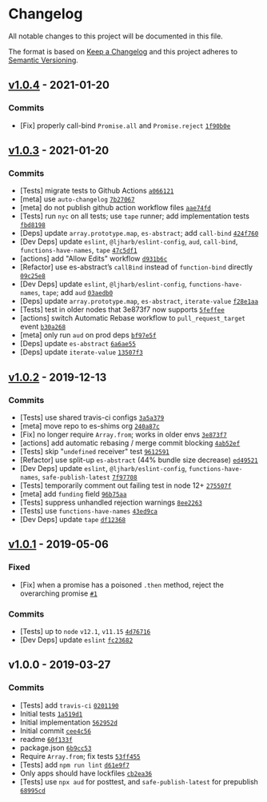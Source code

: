 # Changelog

All notable changes to this project will be documented in this file.

The format is based on [Keep a Changelog](https://keepachangelog.com/en/1.0.0/)
and this project adheres to [Semantic Versioning](https://semver.org/spec/v2.0.0.html).

## [v1.0.4](https://github.com/es-shims/Promise.allSettled/compare/v1.0.3...v1.0.4) - 2021-01-20

### Commits

- [Fix] properly call-bind `Promise.all` and `Promise.reject` [`1f90b0e`](https://github.com/es-shims/Promise.allSettled/commit/1f90b0efc3208486709391ffe1dd16b79ca214d4)

## [v1.0.3](https://github.com/es-shims/Promise.allSettled/compare/v1.0.2...v1.0.3) - 2021-01-20

### Commits

- [Tests] migrate tests to Github Actions [`a066121`](https://github.com/es-shims/Promise.allSettled/commit/a0661218570a7815a5328e36ee5b2378e16820d2)
- [meta] use `auto-changelog` [`7b27067`](https://github.com/es-shims/Promise.allSettled/commit/7b270677baf74ddfedcf4869b869b44e89d30a28)
- [meta] do not publish github action workflow files [`aae74fd`](https://github.com/es-shims/Promise.allSettled/commit/aae74fd7c0a1abf9a9609d7fcd9755b3a8d2a364)
- [Tests] run `nyc` on all tests; use `tape` runner; add implementation tests [`fbd8198`](https://github.com/es-shims/Promise.allSettled/commit/fbd81984b88abb6fc2089e15090a4861f24642a8)
- [Deps] update `array.prototype.map`, `es-abstract`; add `call-bind` [`424f760`](https://github.com/es-shims/Promise.allSettled/commit/424f7606f6ec04aefd36e61dcd83ba1a96d04bbb)
- [Dev Deps] update `eslint`, `@ljharb/eslint-config`, `aud`, `call-bind`, `functions-have-names`, `tape` [`47c5df1`](https://github.com/es-shims/Promise.allSettled/commit/47c5df1ddb55ae59bf57dabf62b6030a92a2adc4)
- [actions] add "Allow Edits" workflow [`d931b6c`](https://github.com/es-shims/Promise.allSettled/commit/d931b6c00bab078e5562b7392374d48de9ffc1cd)
- [Refactor] use es-abstract’s `callBind` instead of `function-bind` directly [`09c25e8`](https://github.com/es-shims/Promise.allSettled/commit/09c25e81af2050ade7d4be35a522753422e7843a)
- [Dev Deps] update `eslint`, `@ljharb/eslint-config`, `functions-have-names`, `tape`; add `aud` [`03aedb0`](https://github.com/es-shims/Promise.allSettled/commit/03aedb0e6365f0ea6f76a373148f3e1ed2c6e8a2)
- [Deps] update `array.prototype.map`, `es-abstract`, `iterate-value` [`f28e1aa`](https://github.com/es-shims/Promise.allSettled/commit/f28e1aa6a83d201de8a81862890c713f60c1680c)
- [Tests] test in older nodes that 3e873f7 now supports [`5feffee`](https://github.com/es-shims/Promise.allSettled/commit/5feffeecb8d9a535cd24f6563023f841a455ebee)
- [actions] switch Automatic Rebase workflow to `pull_request_target` event [`b30a268`](https://github.com/es-shims/Promise.allSettled/commit/b30a2686337efa13454ce754c32287b4aec11bdf)
- [meta] only run `aud` on prod deps [`bf97e5f`](https://github.com/es-shims/Promise.allSettled/commit/bf97e5fad6e5ab554ec8780d1a5f0d955dbce4e4)
- [Deps] update `es-abstract` [`6a6ae55`](https://github.com/es-shims/Promise.allSettled/commit/6a6ae556058aba575b8cd335618f846b3c1fe8c8)
- [Deps] update `iterate-value` [`13507f3`](https://github.com/es-shims/Promise.allSettled/commit/13507f3b7b87de8b26ea3cd0d40949c8c9747f77)

## [v1.0.2](https://github.com/es-shims/Promise.allSettled/compare/v1.0.1...v1.0.2) - 2019-12-13

### Commits

- [Tests] use shared travis-ci configs [`3a5a379`](https://github.com/es-shims/Promise.allSettled/commit/3a5a379ad6da1a7fe988e8e1eb708be4f7abb008)
- [meta] move repo to es-shims org [`240a87c`](https://github.com/es-shims/Promise.allSettled/commit/240a87c480ab7a3119c192476c6317d5f5ce59e2)
- [Fix] no longer require `Array.from`; works in older envs [`3e873f7`](https://github.com/es-shims/Promise.allSettled/commit/3e873f78e15b275d6e10db12ac6cde1716be2f60)
- [actions] add automatic rebasing / merge commit blocking [`4ab52ef`](https://github.com/es-shims/Promise.allSettled/commit/4ab52efa9466c535cd15a1bcb54b3250c989b174)
- [Tests] skip "`undefined` receiver" test [`9612591`](https://github.com/es-shims/Promise.allSettled/commit/96125915f35386940fce8eb52331346ffe3b45d6)
- [Refactor] use split-up `es-abstract` (44% bundle size decrease) [`ed49521`](https://github.com/es-shims/Promise.allSettled/commit/ed49521b2f03a4a63ef0e15a017dc973217d03bb)
- [Dev Deps] update `eslint`, `@ljharb/eslint-config`, `functions-have-names`, `safe-publish-latest` [`7f97708`](https://github.com/es-shims/Promise.allSettled/commit/7f977086e2f685d29d1ae821b4083c9b4e1256d8)
- [Tests] temporarily comment out failing test in node 12+ [`275507f`](https://github.com/es-shims/Promise.allSettled/commit/275507f89a3c672acd867cbe7432c0c08f0abef9)
- [meta] add `funding` field [`96b75aa`](https://github.com/es-shims/Promise.allSettled/commit/96b75aab5a8bb3586303baafe462b4b4114fb2da)
- [Tests] suppress unhandled rejection warnings [`8ee2263`](https://github.com/es-shims/Promise.allSettled/commit/8ee226357bb92417ac5d596abaa86cc600c97aa1)
- [Tests] use `functions-have-names` [`43ed9ca`](https://github.com/es-shims/Promise.allSettled/commit/43ed9ca63e41795c8f96764da33dee3d11fa533a)
- [Dev Deps] update `tape` [`df12368`](https://github.com/es-shims/Promise.allSettled/commit/df123681fd26b8b18d0f89aa56e57d927fd63bc6)

## [v1.0.1](https://github.com/es-shims/Promise.allSettled/compare/v1.0.0...v1.0.1) - 2019-05-06

### Fixed

- [Fix] when a promise has a poisoned `.then` method, reject the overarching promise [`#1`](https://github.com/es-shims/Promise.allSettled/issues/1)

### Commits

- [Tests] up to `node` `v12.1`, `v11.15` [`4d76716`](https://github.com/es-shims/Promise.allSettled/commit/4d76716fc0a002af216962d177bd197688b27e1f)
- [Dev Deps] update `eslint` [`fc23682`](https://github.com/es-shims/Promise.allSettled/commit/fc23682b807812ab5288d9a100b60f735f41f089)

## v1.0.0 - 2019-03-27

### Commits

- [Tests] add `travis-ci` [`0201190`](https://github.com/es-shims/Promise.allSettled/commit/02011908060b52218b21b04c88d85fb521f09c93)
- Initial tests [`1a519d1`](https://github.com/es-shims/Promise.allSettled/commit/1a519d1f7ae673a4b109baa81fa02fdd95bd5788)
- Initial implementation [`562952d`](https://github.com/es-shims/Promise.allSettled/commit/562952d201c3d0c43b8549c6399cf56555125983)
- Initial commit [`cee4c56`](https://github.com/es-shims/Promise.allSettled/commit/cee4c561deba91556b697d329149bfd9c32c7927)
- readme [`60f133f`](https://github.com/es-shims/Promise.allSettled/commit/60f133f4b11d15b479b0c8d5de634005e4992ede)
- package.json [`6b9cc53`](https://github.com/es-shims/Promise.allSettled/commit/6b9cc53e884da0847bebea738bfbb93d2993f060)
- Require `Array.from`; fix tests [`53ff455`](https://github.com/es-shims/Promise.allSettled/commit/53ff455a67d06f86b250e4584d3de417c1937966)
- [Tests] add `npm run lint` [`d61e9f7`](https://github.com/es-shims/Promise.allSettled/commit/d61e9f79ef7df73eb55caa95f552aea09559574e)
- Only apps should have lockfiles [`cb2ea36`](https://github.com/es-shims/Promise.allSettled/commit/cb2ea3689931a5a4502e5f771347cff6919a0305)
- [Tests] use `npx aud` for posttest, and `safe-publish-latest` for prepublish [`68995cd`](https://github.com/es-shims/Promise.allSettled/commit/68995cdf499a3d6e124c76e4e31c1daa55387c46)

